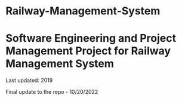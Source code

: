 # Railway-Management-System

<h1> Software Engineering and Project Management Project for Railway Management System </h1>

Last updated: 2019

Final update to the repo - 10/20/2022 

